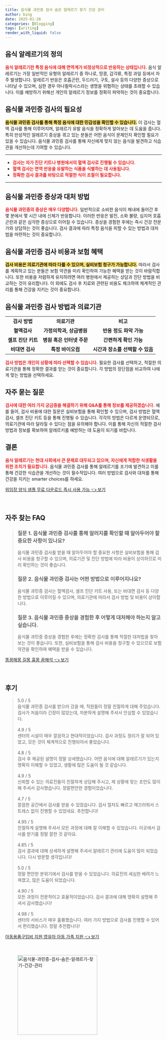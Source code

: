 ```yaml
---
title: 음식물 과민증 검사 숨은 알레르기 찾기 건강 관리
author: bing
date: 2025-01-28
categories: [Blogging]
tags: [writing]
render_with_liquid: false
---
```



<h2 id='음식알레르기정의'>음식 알레르기의 정의</h2>

<p><b><span style="color: #ee2323;">음식 알레르기란 특정 음식에 대해 면역계가 비정상적으로 반응하는 상태입니다.</span></b> 음식 알레르기는 가장 일반적인 유형의 알레르기 중 하나로, 땅콩, 갑각류, 특정 과일 등에서 자주 발생합니다. 알레르기 반응은 호흡곤란, 두드러기, 구토, 설사 등의 다양한 증상으로 나타날 수 있으며, 심한 경우 아나필락시스라는 생명을 위협하는 상태를 초래할 수 있습니다. 이를 예방하기 위해선 개인의 알레르기 정보를 정확히 파악하는 것이 중요합니다.</p>

<h2 id='음식물과민증검사필요성'>음식물 과민증 검사의 필요성</h2>

<p><b><span style="background-color: #ffe066;">음식물 과민증 검사를 통해 특정 음식에 대한 민감성을 확인할 수 있습니다.</span></b> 이 검사는 혈액 검사를 통해 이루어지며, 알레르기 유발 음식을 정확하게 알아보는 데 도움을 줍니다. 특히 만성적인 알레르기 증상을 겪고 있는 분들은 어떤 음식이 문제인지 확인할 필요가 있을 수 있습니다. 음식물 과민증 검사를 통해 자신에게 맞지 않는 음식을 발견하고 식습관을 개선하는데 기여할 수 있습니다.</p>

<hr />

<ul>
    <li><b><span style="color: #ee2323;">검사는 자가 진단 키트나 병원에서의 혈액 검사로 진행될 수 있습니다.</span></b></li>
    <li><b><span style="color: #ee2323;">혈액 검사는 면역 반응을 유발하는 식품을 식별하는 데 사용됩니다.</span></b></li>
    <li><b><span style="color: #ee2323;">정확한 검사 결과를 바탕으로 적절한 식이 조절이 필요합니다.</span></b></li>
</ul>

<hr />

<h2 id='증상과대처방법'>음식물 과민증 증상과 대처 방법</h2>

<p><b><span style="color: #ee2323;">음식물 과민증의 증상은 매우 다양합니다.</span></b> 일반적으로 소비한 음식이 체내에 들어간 후 몇 분에서 몇 시간 내에 신체가 반응합니다. 이러한 반응은 발진, 소화 불량, 심지어 호흡 곤란과 같은 심각한 증상으로 이어질 수 있습니다. 증상을 경험한 후에는 즉시 건강 전문가와 상담하는 것이 좋습니다. 검사 결과에 따라 특정 음식을 피할 수 있는 방법과 대처법을 마련하는 것이 중요합니다.</p>

<h2 id='검사비용과보험혜택'>음식물 과민증 검사 비용과 보험 혜택</h2>

<p><b><span style="background-color: #ffe066;">검사 비용은 의료기관에 따라 다를 수 있으며, 실비보험 청구가 가능합니다.</span></b> 따라서 검사를 계획하고 있는 분들은 보험 약관을 미리 확인하여 가능한 혜택을 받는 것이 바람직합니다. 또한 비용을 저렴하게 유지하려면 여러 병원에서 제공하는 상담과 진단 방법을 비교하는 것이 유리합니다. 이 외에도 검사 후 치료와 관련된 비용도 체크하여 체계적인 관리를 통해 건강을 지키는 것이 중요합니다.</p>

<h2 id='검사방법및의료기관'>음식물 과민증 검사 방법과 의료기관</h2>

<table>
    <tr>
        <td style="text-align: center; height: 17px;"><b>검사 방법</b></td>
        <td style="text-align: center; height: 17px;"><b>의료기관</b></td>
        <td style="text-align: center; height: 17px;"><b>비고</b></td>
    </tr>
    <tr>
        <td style="text-align: center; height: 17px;"><b>혈액검사</b></td>
        <td style="text-align: center; height: 17px;"><b>가정의학과, 상급병원</b></td>
        <td style="text-align: center; height: 17px;"><b>반응 정도 파악 가능</b></td>
    </tr>
    <tr>
        <td style="text-align: center; height: 17px;"><b>셀프 진단 키트</b></td>
        <td style="text-align: center; height: 17px;"><b>병원 혹은 인터넷 주문</b></td>
        <td style="text-align: center; height: 17px;"><b>간편하게 확인 가능</b></td>
    </tr>
    <tr>
        <td style="text-align: center; height: 17px;"><b>비대면 검사</b></td>
        <td style="text-align: center; height: 17px;"><b>특정 바이오컴</b></td>
        <td style="text-align: center; height: 17px;"><b>시간과 장소를 선택할 수 있음</b></td>
    </tr>
</table>

<p><b><span style="color: #ee2323;">검사 방법은 개인의 상황에 따라 선택할 수 있습니다.</span></b> 필요한 검사를 선택하고, 적절한 의료기관을 통해 정확한 결과를 얻는 것이 중요합니다. 각 방법의 장단점을 비교하여 나에게 맞는 방법을 선택하세요.</p>

<h2 id='자주묻는질문'>자주 묻는 질문</h2>

<p><b><span style="color: #ee2323;">검사에 대한 여러 가지 궁금증을 해결하기 위해 Q&A를 통해 정보를 제공하겠습니다.</span></b> 예를 들어, 검사 비용에 대한 질문은 실비보험을 통해 확인할 수 있으며, 검사 방법은 혈액 검사, 셀프 진단 키트 등을 통해 진행될 수 있습니다. 각각의 방법은 다르게 운영되므로, 의료기관에 따라 달라질 수 있다는 점을 유의해야 합니다. 이를 통해 자신의 적절한 검사 방법과 정보를 확보하여 알레르키를 예방하는 데 도움이 되기를 바랍니다.</p>

<h2 id='결론'>결론</h2>

<p><b><span style="color: #ee2323;">음식 알레르기는 현대 사회에서 큰 문제로 대두되고 있으며, 자신에게 적합한 식생활을 위한 조치가 필요합니다.</span></b> 음식물 과민증 검사를 통해 알레르기를 조기에 발견하고 이를 통해 건강한 식습관을 개선하는 것이 필수적입니다. 여러 방법으로 검사와 대처를 통해 건강을 지키는 smarter choices를 하세요. </p>


<p><a class="click-button" title="위임장 양식 샘플 무료 다운로드 즉시 사용 가능" href="https://24nara.github.io/posts/%EC%9C%84%EC%9E%84%EC%9E%A5-%EC%96%91%EC%8B%9D-%EC%83%98%ED%94%8C-%EB%AC%B4%EB%A3%8C-%EB%8B%A4%EC%9A%B4%EB%A1%9C%EB%93%9C-%EC%A6%89%EC%8B%9C-%EC%82%AC%EC%9A%A9-%EA%B0%80%EB%8A%A5/" rel="dofollow">위임장 양식 샘플 무료 다운로드 즉시 사용 가능 👈 보기</a></p><br>
<h2 id='자주_찾는_FAQ'>자주 찾는 FAQ</h2>
<div itemscope="" itemtype="https://schema.org/FAQPage"> 
<blockquote> 
<div itemscope="" itemprop="mainEntity" itemtype="https://schema.org/Question"> 
<h3 itemprop="name">질문 1. 음식물 과민증 검사를 통해 알러지를 확인할 때 알아두어야 할 중요한 사항이 있나요?</h3> 
<div itemscope="" itemprop="acceptedAnswer" itemtype="https://schema.org/Answer"> 
<span itemprop="text"> 
<p>음식물 과민증 검사를 받을 때 알아두어야 할 중요한 사항은 실비보험을 통해 검사 비용을 청구할 수 있으며, 의료기관 및 진단 방법에 따라 비용이 상이하므로 미리 확인하는 것이 좋습니다.</p> 
</span> 
</div> 
</div> 
<div itemscope="" itemprop="mainEntity" itemtype="https://schema.org/Question"> 
<h3 itemprop="name">질문 2. 음식물 과민증 검사는 어떤 방법으로 이루어지나요?</h3> 
<div itemscope="" itemprop="acceptedAnswer" itemtype="https://schema.org/Answer"> 
<span itemprop="text"> 
<p>음식물 과민증 검사는 혈액검사, 셀프 진단 키트 사용, 또는 비대면 검사 등 다양한 방법으로 이루어질 수 있으며, 의료기관에 따라서 검사 방법 및 비용이 상이합니다.</p> 
</span> 
</div> 
</div> 
<div itemscope="" itemprop="mainEntity" itemtype="https://schema.org/Question"> 
<h3 itemprop="name">질문 3. 음식물 과민증 증상을 경험한 후 어떻게 대처해야 하는지 알고 싶습니다.</h3> 
<div itemscope="" itemprop="acceptedAnswer" itemtype="https://schema.org/Answer"> 
<span itemprop="text"> 
<p>음식물 과민증 증상을 경험한 후에는 정확한 검사를 통해 적절한 대처법을 찾아보는 것이 좋습니다. 또한, 실비보험을 통해 검사 비용을 청구할 수 있으므로 보험 약관을 확인하여 혜택을 받을 수 있습니다.</p> 
</span> 
</div> 
</div> 
</blockquote> 
</div>
<p><a class="click-button" title="똥꿈해몽 길몽 흉몽 꿈해석" href="https://24nara.github.io/posts/%EB%98%A5%EA%BF%88%ED%95%B4%EB%AA%BD-%EA%B8%B8%EB%AA%BD-%ED%9D%89%EB%AA%BD-%EA%BF%88%ED%95%B4%EC%84%9D/" rel="dofollow">똥꿈해몽 길몽 흉몽 꿈해석 👈 보기</a></p><br>
<h2 id='후기'>후기</h2>
<div itemscope itemtype="https://schema.org/Product">
  <blockquote>
  <div itemprop="review" itemscope itemtype="https://schema.org/Review">
      <div itemprop="reviewRating" itemscope itemtype="https://schema.org/Rating"> <span itemprop="ratingValue">5.0</span> / <span itemprop="bestRating">5</span> </div>
      <span itemprop="reviewBody">음식물 과민증 검사를 받으러 갔을 때, 직원들이 정말 친절하게 대해 주었습니다. 검사가 처음이라 긴장이 많았는데, 차분하게 설명해 주셔서 안심할 수 있었습니다.</span>
  </div>
  <br>
  <div itemprop="review" itemscope itemtype="https://schema.org/Review">
      <div itemprop="reviewRating" itemscope itemtype="https://schema.org/Rating"> <span itemprop="ratingValue">4.9</span> / <span itemprop="bestRating">5</span> </div>
      <span itemprop="reviewBody">센터의 시설이 매우 깔끔하고 현대적이었습니다. 검사 과정도 정리가 잘 되어 있었고, 모든 것이 체계적으로 진행되어서 좋았습니다.</span>
  </div>
  <br>
  <div itemprop="review" itemscope itemtype="https://schema.org/Review">
      <div itemprop="reviewRating" itemscope itemtype="https://schema.org/Rating"> <span itemprop="ratingValue">4.8</span> / <span itemprop="bestRating">5</span> </div>
      <span itemprop="reviewBody">검사 후 제공된 설명이 정말 상세했습니다. 어떤 음식에 대해 알레르기가 있는지 명확히 이해할 수 있었고, 생활에 많은 도움이 될 것 같습니다.</span>
  </div>
  <br>
  <div itemprop="review" itemscope itemtype="https://schema.org/Review">
      <div itemprop="reviewRating" itemscope itemtype="https://schema.org/Rating"> <span itemprop="ratingValue">4.9</span> / <span itemprop="bestRating">5</span> </div>
      <span itemprop="reviewBody">신뢰할 수 있는 의료진들이 친절하게 상담해 주시고, 제 상황에 맞는 조언도 많이 해 주셔서 감사했습니다. 정말편안한 경험이었습니다.</span>
  </div>
  <br>
  <div itemprop="review" itemscope itemtype="https://schema.org/Review">
      <div itemprop="reviewRating" itemscope itemtype="https://schema.org/Rating"> <span itemprop="ratingValue">4.7</span> / <span itemprop="bestRating">5</span> </div>
      <span itemprop="reviewBody">깔끔한 공간에서 검사를 받을 수 있었습니다. 검사 절차도 빠르고 매끄러워서 스트레스 없이 진행할 수 있었네요. 추천합니다!</span>
  </div>
  <br>
  <div itemprop="review" itemscope itemtype="https://schema.org/Review">
      <div itemprop="reviewRating" itemscope itemtype="https://schema.org/Rating"> <span itemprop="ratingValue">4.95</span> / <span itemprop="bestRating">5</span> </div>
      <span itemprop="reviewBody">친절하게 설명해 주셔서 모든 과정에 대해 잘 이해할 수 있었습니다. 이곳에서 검사를 받기를 정말 잘한 것 같아요.</span>
  </div>
  <br>
  <div itemprop="review" itemscope itemtype="https://schema.org/Review">
      <div itemprop="reviewRating" itemscope itemtype="https://schema.org/Rating"> <span itemprop="ratingValue">4.85</span> / <span itemprop="bestRating">5</span> </div>
      <span itemprop="reviewBody">검사 결과에 대해 상세하게 설명해 주셔서 알레르기 관리에 도움이 많이 되었습니다. 다시 방문할 생각입니다!</span>
  </div>
  <br>
  <div itemprop="review" itemscope itemtype="https://schema.org/Review">
      <div itemprop="reviewRating" itemscope itemtype="https://schema.org/Rating"> <span itemprop="ratingValue">5.0</span> / <span itemprop="bestRating">5</span> </div>
      <span itemprop="reviewBody">정말 편안한 분위기에서 검사를 받을 수 있었습니다. 의료진의 세심한 배려가 느껴졌고, 많은 도움이 되었습니다.</span>
  </div>
  <br>
  <div itemprop="review" itemscope itemtype="https://schema.org/Review">
      <div itemprop="reviewRating" itemscope itemtype="https://schema.org/Rating"> <span itemprop="ratingValue">4.90</span> / <span itemprop="bestRating">5</span> </div>
      <span itemprop="reviewBody">모든 과정이 전문적이고 효율적이었습니다. 검사 결과에 대해 명확히 설명해 주셔서 감사했습니다!</span>
  </div>
  <br>
  <div itemprop="review" itemscope itemtype="https://schema.org/Review">
      <div itemprop="reviewRating" itemscope itemtype="https://schema.org/Rating"> <span itemprop="ratingValue">4.98</span> / <span itemprop="bestRating">5</span> </div>
      <span itemprop="reviewBody">센터의 서비스가 매우 훌륭했습니다. 여러 가지 방법으로 검사를 진행할 수 있어서 편리했습니다. 정말 추천합니다!</span>
  </div>
  </blockquote>
</div>
<p><a class="click-button" title="아동용품구입비 지원 영유아 아동 가족 지원" href="https://24nara.github.io/posts/%EC%95%84%EB%8F%99%EC%9A%A9%ED%92%88%EA%B5%AC%EC%9E%85%EB%B9%84-%EC%A7%80%EC%9B%90-%EC%98%81%EC%9C%A0%EC%95%84-%EC%95%84%EB%8F%99-%EA%B0%80%EC%A1%B1-%EC%A7%80%EC%9B%90/" rel="dofollow">아동용품구입비 지원 영유아 아동 가족 지원 👈 보기</a></p><br>
<figure class="image"><img src="https://24nara.github.io/assets/img/thumbnail/음식물-과민증-검사-숨은-알레르기-찾기-건강-관리.webp" alt="음식물-과민증-검사-숨은-알레르기-찾기-건강-관리" width="256" height="256"></figure>